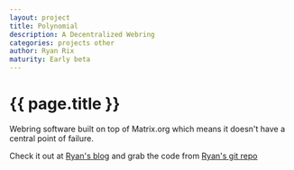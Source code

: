 ```yaml
---
layout: project
title: Polynomial
description: A Decentralized Webring
categories: projects other
author: Ryan Rix
maturity: Early beta
---
```


# {{ page.title }}
Webring software built on top of Matrix.org which means it doesn't have a central point of failure.

Check it out at [Ryan's blog](http://whatthefuck.computer/blog/2015/12/06/polynomial-a-decentralized-webring/) and grab the code from [Ryan's git repo](http://fort.kickass.systems:10082/cgit/personal/rrix/pub/webring.git/)

